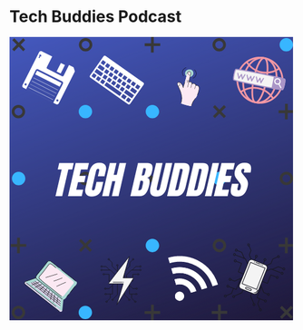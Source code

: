 # Tech Buddies Podcast
![alt text](https://raw.githubusercontent.com/TechBuddiesPod/TechBuddiesPod.github.io/main/Tech%20buddies.png "tech buddies podlogo" )
